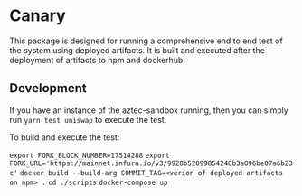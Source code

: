 # Canary

This package is designed for running a comprehensive end to end test of the system using deployed artifacts. It is built and executed after the deployment of artifacts to npm and dockerhub.

## Development

If you have an instance of the aztec-sandbox running, then you can simply run `yarn test uniswap` to execute the test.

To build and execute the test:

`export FORK_BLOCK_NUMBER=17514288`
`export FORK_URL='https://mainnet.infura.io/v3/9928b52099854248b3a096be07a6b23c'`
`docker build --build-arg COMMIT_TAG=<verion of deployed artifacts on npm> .`
`cd ./scripts`
`docker-compose up`
